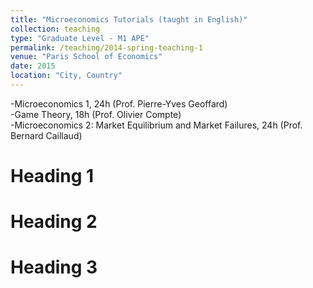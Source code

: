 ```yaml
---
title: "Microeconomics Tutorials (taught in English)"
collection: teaching
type: "Graduate Level - M1 APE"
permalink: /teaching/2014-spring-teaching-1
venue: "Paris School of Economics"
date: 2015
location: "City, Country"
---
```


-Microeconomics 1, 24h (Prof. Pierre-Yves Geoffard) <br/>
-Game Theory, 18h (Prof. Olivier Compte) <br/>
-Microeconomics 2: Market Equilibrium and Market Failures, 24h (Prof. Bernard Caillaud)

Heading 1
======

Heading 2
======

Heading 3
======
